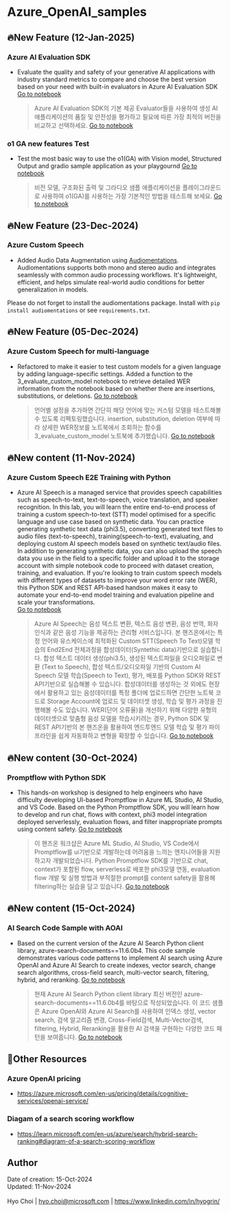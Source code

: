 # Azure_OpenAI_samples

## 🔥New Feature (12-Jan-2025)
### Azure AI Evaluation SDK <br>
- Evaluate the quality and safety of your generative AI applications with industry standard metrics to compare and choose the best version based on your need with built-in evaluators in Azure AI Evaluation SDK <a href="https://github.com/hyogrin/Azure_OpenAI_samples/blob/main/Azure%20AI%20Evaluation%20SDK/quality-evaluators.ipynb">Go to notebook</a>
    > Azure AI Evaluation SDK의 기본 제공 Evaluator들을 사용하여 생성 AI 애플리케이션의 품질 및 안전성을 평가하고 필요에 따른 가장 최적의 버전을 비교하고 선택하세요. <a href="https://github.com/hyogrin/Azure_OpenAI_samples/blob/main/Azure%20AI%20Evaluation%20SDK/quality-evaluators.ipynb">Go to notebook</a>

### o1 GA new features Test <br>
- Test the most basic way to use the o1(GA) with Vision model, Structured Output and gradio sample application as your playgournd <a href="https://github.com/hyogrin/Azure_OpenAI_samples/blob/main/O1%20MultiModal/1_o1-ga-multi-modal.ipynb">Go to notebook</a>
    > 비전 모델, 구조화된 출력 및 그라디오 샘플 애플리케이션을 플레이그라운드로 사용하여 o1(GA)를 사용하는 가장 기본적인 방법을 테스트해 보세요. <a href="https://github.com/hyogrin/Azure_OpenAI_samples/blob/main/O1%20MultiModal/1_o1-ga-multi-modal.ipynb">Go to notebook</a>


## 🔥New Feature (23-Dec-2024)
### Azure Custom Speech <br>
- Added Audio Data Augmentation using [Audiomentations](https://github.com/iver56/audiomentations). Audiomentations supports both mono and stereo audio and integrates seamlessly with common audio processing workflows. It's lightweight, efficient, and helps simulate real-world audio conditions for better generalization in models.

Please do not forget to install the audiomentations package. Install with `pip install audiomentations` or see `requirements.txt`.

## 🔥New Feature (05-Dec-2024)
### Azure Custom Speech for multi-language<br>
- Refactored to make it easier to test custom models for a given language by adding language-specific settings. Added a function to the 3_evaluate_custom_model notebook to retrieve detailed WER information from the notebook based on whether there are insertions, substitutions, or deletions.  <a href="https://github.com/hyogrin/Azure_OpenAI_samples/blob/main/Azure%20Custom%20Speech/3_evaluate_custom_model.ipynb">Go to notebook</a>
    > 언어별 설정을 추가하면 간단히 해당 언어에 맞는 커스텀 모델을 테스트해볼 수 있도록 리펙토링했습니다. insertion, substitution, deletion 여부에 따라 상세한 WER정보를 노트북에서 조회하는 함수를 3_evaluate_custom_model 노트북에 추가했습니다. <a href="https://github.com/hyogrin/Azure_OpenAI_samples/blob/main/Azure%20Custom%20Speech/3_evaluate_custom_model.ipynb">Go to notebook</a>

## 🔥New content (11-Nov-2024)
### Azure Custom Speech E2E Training with Python<br>
- Azure AI Speech is a managed service that provides speech capabilities such as speech-to-text, text-to-speech, voice translation, and speaker recognition. In this lab, you will learn the entire end-to-end process of training a custom speech-to-text (STT) model optimised for a specific language and use case based on synthetic data. You can practice generating synthetic text data (phi3.5), converting generated text files to audio files (text-to-speech), training(speech-to-text), evaluating, and deploying custom AI speech models based on synthetic text/audio files. In addition to generating synthetic data, you can also upload the speech data you use in the field to a specific folder and upload it to the storage account with simple notebook code to proceed with dataset creation, training, and evaluation.  If you're looking to train custom speech models with different types of datasets to improve your word error rate (WER), this Python SDK and REST API-based handson makes it easy to automate your end-to-end model training and evaluation pipeline and scale your transformations.  
<a href="https://github.com/hyogrin/Azure_OpenAI_samples/blob/main/Azure%20Custom%20Speech/0_text_data_generation.ipynb">Go to notebook</a>
    > Azure AI Speech는 음성 텍스트 변환, 텍스트 음성 변환, 음성 번역, 화자 인식과 같은 음성 기능을 제공하는 관리형 서비스입니다. 본 핸즈온에서는 특정 언어와 유스케이스에 최적화된 Custom STT(Speech To Text)모델 학습의 End2End 전체과정을 합성데이터(Syntethic data)기반으로 실습합니다. 합성 텍스트 데이터 생성(phi3.5), 생성된 텍스트파일을 오디오파일로 변환 (Text to Speech), 합성 텍스트/오디오파일 기반의 Custom AI Speech 모델 학습(Speech to Text), 평가, 배포를 Python SDK와 REST API기반으로 실습해볼 수 있습니다. 합성데이터를 생성하는 것 외에도 현장에서 활용하고 있는 음성데이터를 특정 폴더에 업로드하면 간단한 노트북 코드로 Storage Account에 업로드 및 데이터셋 생성, 학습 및 평가 과정을 진행해볼 수도 있습니다. WER(단어 오류율)을 개선하기 위해 다양한 유형의 데이터셋으로 맞춤형 음성 모델을 학습시키려는 경우, Python SDK 및 REST API기반의 본 핸즈온을 활용하여 엔드투엔드 모델 학습 및 평가 파이프라인을 쉽게 자동화하고 변형을 확장할 수 있습니다. 
 <a href="https://github.com/hyogrin/Azure_OpenAI_samples/blob/main/Azure%20Custom%20Speech/0_text_data_generation.ipynb">Go to notebook</a>

## 🔥New content (30-Oct-2024)
### Promptflow with Python SDK<br>
- This hands-on workshop is designed to help engineers who have difficulty developing UI-based Promptflow in Azure ML Studio, AI Studio, and VS Code. Based on the Python Promptflow SDK, you will learn how to develop and run chat, flows with context, phi3 model integration deployed serverlessly, evaluation flows, and filter inappropriate prompts using content safety. <a href="https://github.com/hyogrin/Azure_OpenAI_samples/blob/main/Promptflow%20with%20Python%20SDK/1_promptflow_with_code.ipynb">Go to notebook</a>
    > 이 핸즈온 워크샵은 Azure ML Studio, AI Studio, VS Code에서 Promptflow를 ui기반으로 개발하는데 어려움을 느끼는 엔지니어들을 지원하고자 개발되었습니다. Python Promptflow SDK를 기반으로 chat, context가 포함된 flow, serverless로 배포한 phi3모델 연동, evaluation flow 개발 및 실행 방법과 부적절한 prompt를 content safety을 활용해 filtering하는 실습을 담고 있습니다.  <a href="https://github.com/hyogrin/Azure_OpenAI_samples/blob/main/Promptflow%20with%20Python%20SDK/1_promptflow_with_code.ipynb">Go to notebook</a>

## 🔥New content (15-Oct-2024)
### AI Search Code Sample with AOAI<br>
- Based on the current version of the Azure AI Search Python client library, azure-search-documents==11.6.0b4. This code sample demonstrates various code patterns to implement AI search using Azure OpenAI and Azure AI Search to create indexes, vector search, change search algorithms, cross-field search, multi-vector search, filtering, hybrid, and reranking. <a href="https://github.com/hyogrin/Azure_OpenAI_samples/blob/main/AI%20Search%20Code%20Sample%20with%20AOAI/AI%20Search%20Query%20Patterns.ipynb">Go to notebook</a>
    > 현재 Azure AI Search Python client library 최신 버전인 azure-search-documents==11.6.0b4를 바탕으로 작성되었습니다. 이 코드 샘플은 Azure OpenAI와 Azure AI Search를 사용하여 인덱스 생성, vector search, 검색 알고리즘 변경, Cross-Field검색, Multi-Vector검색, filtering, Hybrid, Reranking을 활용한 AI 검색을 구현하는 다양한 코드 패턴을 보여줍니다. <a href="https://github.com/hyogrin/Azure_OpenAI_samples/blob/main/AI%20Search%20Code%20Sample%20with%20AOAI/AI%20Search%20Query%20Patterns.ipynb">Go to notebook</a>

## 🥇Other Resources

### Azure OpenAI pricing
- https://azure.microsoft.com/en-us/pricing/details/cognitive-services/openai-service/

### Diagam of a search scoring workflow
- https://learn.microsoft.com/en-us/azure/search/hybrid-search-ranking#diagram-of-a-search-scoring-workflow 



## Author
Date of creation: 15-Oct-2024<br>
Updated: 11-Nov-2024<br>
<br>
Hyo Choi | hyo.choi@microsoft.com | https://www.linkedin.com/in/hyogrin/ 